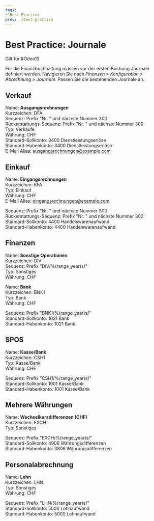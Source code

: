 ```yaml
---
tags:
- Best-Practice
prev: ./best-practice
---
```

# Best Practice: Journale

Gilt für #Odoo13 

Für die Finanzbuchhaltung müssen vor der ersten Buchung Journale definiert werden. Navigieren Sie nach *Finanzen > Konfiguration > Abrechnung > Journale*. Passen Sie die bestehenden Journale an.

## Verkauf

Name: **Ausgangsrechnungen**  
Kurzzeichen: DFA  
Sequenz: Prefix "Nr. " und nächste Nummer 300  
Rückerstattungs-Sequenz: Prefix "Nr. " und nächste Nummer 300  
Typ: Verkäufe  
Währung: CHF  
Standard-Sollkonto: 3400 Dienstleistungserlöse  
Standard-Habenkonto: 3400 Dienstleistungserlöse  
E-Mail Alias: ausgangsrechnungen@example.com  

## Einkauf

Name: **Eingangsrechnungen**  
Kurzzeichen: KFA  
Typ: Einkauf  
Währung: CHF  
E-Mail Alias: eingangsrechnungen@example.com  

Sequenz: Prefix "Nr. " und nächste Nummer 300  
Rückerstattungs-Sequenz: Prefix "Nr. " und nächste Nummer 300  
Standard-Sollkonto: 4400 Handelswarenaufwand  
Standard-Habenkonto: 4400 Handelswarenaufwand  

## Finanzen

Name: **Sonstige Operationen**  
Kurzzeichen: DIV  
Sequenz: Prefix "DIV/%(range_year)s/"  
Typ: Sonstiges  
Währung: CHF  

Name: **Bank**  
Kurzzeichen: BNK1  
Typ: Bank  
Währung: CHF  

Sequenz: Prefix "BNK1/%(range_year)s/"  
Standard-Sollkonto: 1021 Bank  
Standard-Habenkonto: 1021 Bank  

## SPOS

Name: **Kasse/Bank**  
Kurzzeichen: CSH1  
Typ: Kasse/Bank  
Währung: CHF  

Sequenz: Prefix "CSH1/%(range_year)s/"  
Standard-Sollkonto: 1001 Kasse/Bank  
Standard-Habenkonto: 1001 Kasse/Bank  

## Mehrere Währungen

Name: **Wechselkursdifferenzen (CHF)**  
Kurzzeichen: EXCH  
Typ: Sonstiges  

Sequenz: Prefix "EXCH/%(range_year)s/"  
Standard-Sollkonto: 4906 Währungsdifferenzen  
Standard-Habenkonto: 3806 Währungsdifferenzen  

## Personalabrechnung

Name: **Lohn**  
Kurzzeichen: LHN  
Typ: Sonstiges  
Währung: CHF  

Sequenz: Prefix "LHN/%(range_year)s/"  
Standard-Sollkonto: 5000 Lohnaufwand  
Standard-Habenkonto: 5000 Lohnaufwand  
